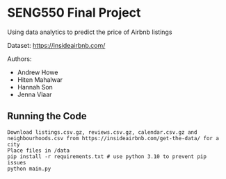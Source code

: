 # SENG550 Final Project

Using data analytics to predict the price of Airbnb listings

Dataset: https://insideairbnb.com/

Authors:
* Andrew Howe
* Hiten Mahalwar
* Hannah Son
* Jenna Vlaar

## Running the Code
    Download listings.csv.gz, reviews.csv.gz, calendar.csv.gz and neighbourhoods.csv from https://insideairbnb.com/get-the-data/ for a city
    Place files in /data
    pip install -r requirements.txt # use python 3.10 to prevent pip issues
    python main.py